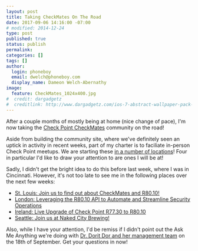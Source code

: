 ```yaml
---
layout: post
title: Taking CheckMates On The Road
date: 2017-09-06 14:16:00 -07:00
# modified: 2014-12-24
type: post
published: true
status: publish
permalink: 
categories: []
tags: []
author:
  login: phoneboy
  email: dwelch@phoneboy.com
  display_name: Dameon Welch-Abernathy
image:
  feature: CheckMates_1024x400.jpg
#  credit: dargadgetz
#  creditlink: http://www.dargadgetz.com/ios-7-abstract-wallpaper-pack-for-iphone-5-and-ipod-touch-retina/
---
```

After a couple months of mostly being at home (nice change of pace), I'm
now taking the [Check Point CheckMates](https://community.checkpoint.com)
community on the road!

Aside from building the community site, where we've definitely seen an
uptick in activity in recent weeks, part of my charter is to faciliate
in-person Check Point meetups. We are starting these [in a number of
locations](https://community.checkpoint.com/community/checkmates-live)!
Four in particular I'd like to draw your attention to are ones I will
be at!

Sadly, I didn't get the bright idea to do this before last week,
where I was in Cincinnati. However, it's not too late to see me
in the following places over the next few weeks:

* [St. Louis: Join us to find out about CheckMates and R80.10!](https://community.checkpoint.com/events/1034-join-us-in-st-louis-to-find-out-about-checkmates-and-r8010)
* [London: Leveraging the R80.10 API to Automate and Streamline Security Operations](https://community.checkpoint.com/events/1036-london-leveraging-the-r8010-api-to-automate-and-streamline-security-operations)
* [Ireland: Live Upgrade of Check Point R77.30 to R80.10](https://community.checkpoint.com/events/1037-ireland-live-upgrade-of-check-point-r7730-to-r8010)
* [Seattle: Join us at Naked City Brewing!](https://community.checkpoint.com/events/1031-checkmates-event-at-naked-city-brewing)

Also, while I have your attention, I'd be remiss if I didn't point out the
Ask Me Anything we're doing with [Dr. Dorit Dor and her management team](https://community.checkpoint.com/events/1033-ask-me-anything-dr-dorit-dor-and-team)
on the 18th of September. Get your questions in now!
